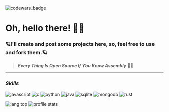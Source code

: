 ![codewars_badge](https://www.codewars.com/users/capelosini/badges/large)
# Oh, hello there! 👨‍💻

### 🪐I'll create and post some projects here, so, feel free to use and fork them.🪐


> ***Every Thing Is Open Source If You Know Assembly*** 🧑‍🚀

<hr></hr>

### *Skills*
![javascript](https://img.shields.io/badge/JavaScript-323330?style=for-the-badge&logo=javascript&logoColor=F7DF1E)
![c](https://img.shields.io/badge/C-00599C?style=for-the-badge&logo=c&logoColor=white)
![python](https://img.shields.io/badge/Python-14354C?style=for-the-badge&logo=python&logoColor=white)
![java](https://img.shields.io/badge/Java-ED8B00?style=for-the-badge&logo=openjdk&logoColor=white)
![sqlite](https://img.shields.io/badge/SQLite-07405E?style=for-the-badge&logo=sqlite&logoColor=white)
![mongodb](https://img.shields.io/badge/MongoDB-4EA94B?style=for-the-badge&logo=mongodb&logoColor=white)
![rust](https://img.shields.io/badge/Rust-000000?style=for-the-badge&logo=rust&logoColor=white)

![lang top](https://github-readme-stats.vercel.app/api/top-langs/?username=capelosini&theme=dark&layout=donut)
![profile stats](https://github-readme-stats.vercel.app/api?username=capelosini&theme=dark&rank_icon=github)
